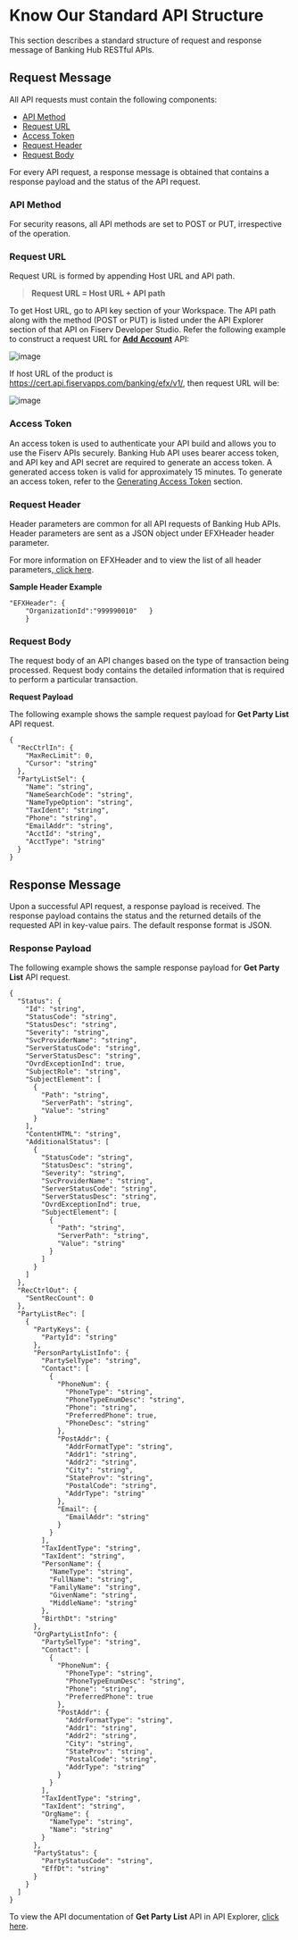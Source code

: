 # Know Our Standard API Structure 

This section describes a standard structure of request and response message of Banking Hub RESTful APIs. 

## Request Message

All API requests must contain the following components:

*	[API Method](#api-method)
* [Request URL](#request-url)
* [Access Token](#access-token)
*	[Request Header](#request-header)
*	[Request Body](#request-body)

For every API request, a response message is obtained that contains a response payload and the status of the API request.

### API Method

For security reasons, all API methods are set to POST or PUT, irrespective of the operation. 

### Request URL

Request URL is formed by appending Host URL and API path. 

<!-- theme: info -->
> **Request URL = Host URL + API path**


To get Host URL, go to API key section of your Workspace. The API path along with the method (POST or PUT) is listed under the API Explorer section of that API on Fiserv Developer Studio. 
Refer the following example to construct a request URL for [**Add Account**](../api/?type=post&path=/acctservice/acctmgmt/accounts) API:

![image](/assets/images/KnowOurStandard_Image_1.png)



If host URL of the product is https://cert.api.fiservapps.com/banking/efx/v1/, then request URL will be:

![image](/assets/images/KnowOurStandard_Image_2.png)


### Access Token

An access token is used to authenticate your API build and allows you to use the Fiserv APIs securely. Banking Hub API uses bearer access token, and API key and API secret are required to generate an access token. A generated access token is valid for approximately 15 minutes.
To generate an access token, refer to the [Generating Access Token](?path=docs/getting-started/before-you-start.md#generating-access-token) section.


### Request Header
  
  
Header parameters are common for all API requests of Banking Hub APIs. Header parameters are sent as a JSON object under EFXHeader header parameter.

For more information on EFXHeader and to view the list of all header parameters,<a href="?path=docs/api-ref-EFX-header.md" title="Click to view the list of EFX header parameters"> click here</a>.

**Sample Header Example**
```
"EFXHeader": {
    "OrganizationId":"999990010"   }
    }

```

### Request Body

The request body of an API changes based on the type of transaction being processed. Request body contains the detailed information that is required to perform a particular transaction.

**Request Payload** 

The following example shows the sample request payload for **Get Party List** API request.

```
{
  "RecCtrlIn": {
    "MaxRecLimit": 0,
    "Cursor": "string"
  },
  "PartyListSel": {
    "Name": "string",
    "NameSearchCode": "string",
    "NameTypeOption": "string",
    "TaxIdent": "string",
    "Phone": "string",
    "EmailAddr": "string",
    "AcctId": "string",
    "AcctType": "string"
  }
}
```


## Response Message

Upon a successful API request, a response payload is received. The response payload contains the status and the returned details of the requested API in key-value pairs. The default response format is JSON. 


### Response Payload

The following example shows the sample response payload for **Get Party List** API request.

```
{
  "Status": {
    "Id": "string",
    "StatusCode": "string",
    "StatusDesc": "string",
    "Severity": "string",
    "SvcProviderName": "string",
    "ServerStatusCode": "string",
    "ServerStatusDesc": "string",
    "OvrdExceptionInd": true,
    "SubjectRole": "string",
    "SubjectElement": [
      {
        "Path": "string",
        "ServerPath": "string",
        "Value": "string"
      }
    ],
    "ContentHTML": "string",
    "AdditionalStatus": [
      {
        "StatusCode": "string",
        "StatusDesc": "string",
        "Severity": "string",
        "SvcProviderName": "string",
        "ServerStatusCode": "string",
        "ServerStatusDesc": "string",
        "OvrdExceptionInd": true,
        "SubjectElement": [
          {
            "Path": "string",
            "ServerPath": "string",
            "Value": "string"
          }
        ]
      }
    ]
  },
  "RecCtrlOut": {
    "SentRecCount": 0
  },
  "PartyListRec": [
    {
      "PartyKeys": {
        "PartyId": "string"
      },
      "PersonPartyListInfo": {
        "PartySelType": "string",
        "Contact": [
          {
            "PhoneNum": {
              "PhoneType": "string",
              "PhoneTypeEnumDesc": "string",
              "Phone": "string",
              "PreferredPhone": true,
              "PhoneDesc": "string"
            },
            "PostAddr": {
              "AddrFormatType": "string",
              "Addr1": "string",
              "Addr2": "string",
              "City": "string",
              "StateProv": "string",
              "PostalCode": "string",
              "AddrType": "string"
            },
            "Email": {
              "EmailAddr": "string"
            }
          }
        ],
        "TaxIdentType": "string",
        "TaxIdent": "string",
        "PersonName": {
          "NameType": "string",
          "FullName": "string",
          "FamilyName": "string",
          "GivenName": "string",
          "MiddleName": "string"
        },
        "BirthDt": "string"
      },
      "OrgPartyListInfo": {
        "PartySelType": "string",
        "Contact": [
          {
            "PhoneNum": {
              "PhoneType": "string",
              "PhoneTypeEnumDesc": "string",
              "Phone": "string",
              "PreferredPhone": true
            },
            "PostAddr": {
              "AddrFormatType": "string",
              "Addr1": "string",
              "Addr2": "string",
              "City": "string",
              "StateProv": "string",
              "PostalCode": "string",
              "AddrType": "string"
            }
          }
        ],
        "TaxIdentType": "string",
        "TaxIdent": "string",
        "OrgName": {
          "NameType": "string",
          "Name": "string"
        }
      },
      "PartyStatus": {
        "PartyStatusCode": "string",
        "EffDt": "string"
      }
    }
  ]
}
```

To view the API documentation of **Get Party List** API in API Explorer, [click here](../api/?type=post&path=/partyservice/parties/parties/secured/list).
